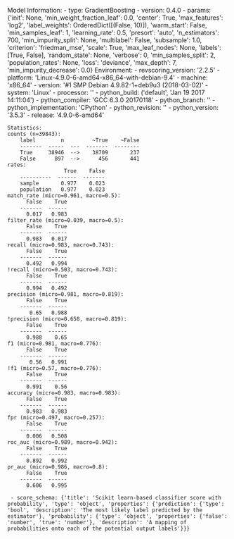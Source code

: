 Model Information:
	 - type: GradientBoosting
	 - version: 0.4.0
	 - params: {'init': None, 'min_weight_fraction_leaf': 0.0, 'center': True, 'max_features': 'log2', 'label_weights': OrderedDict([(False, 10)]), 'warm_start': False, 'min_samples_leaf': 1, 'learning_rate': 0.5, 'presort': 'auto', 'n_estimators': 700, 'min_impurity_split': None, 'multilabel': False, 'subsample': 1.0, 'criterion': 'friedman_mse', 'scale': True, 'max_leaf_nodes': None, 'labels': [True, False], 'random_state': None, 'verbose': 0, 'min_samples_split': 2, 'population_rates': None, 'loss': 'deviance', 'max_depth': 7, 'min_impurity_decrease': 0.0}
	Environment:
	 - revscoring_version: '2.2.5'
	 - platform: 'Linux-4.9.0-6-amd64-x86_64-with-debian-9.4'
	 - machine: 'x86_64'
	 - version: '#1 SMP Debian 4.9.82-1+deb9u3 (2018-03-02)'
	 - system: 'Linux'
	 - processor: ''
	 - python_build: ('default', 'Jan 19 2017 14:11:04')
	 - python_compiler: 'GCC 6.3.0 20170118'
	 - python_branch: ''
	 - python_implementation: 'CPython'
	 - python_revision: ''
	 - python_version: '3.5.3'
	 - release: '4.9.0-6-amd64'
	
	Statistics:
	counts (n=39843):
		label        n         ~True    ~False
		-------  -----  ---  -------  --------
		True     38946  -->    38709       237
		False      897  -->      456       441
	rates:
		              True    False
		----------  ------  -------
		sample       0.977    0.023
		population   0.977    0.023
	match_rate (micro=0.961, macro=0.5):
		  False    True
		-------  ------
		  0.017   0.983
	filter_rate (micro=0.039, macro=0.5):
		  False    True
		-------  ------
		  0.983   0.017
	recall (micro=0.983, macro=0.743):
		  False    True
		-------  ------
		  0.492   0.994
	!recall (micro=0.503, macro=0.743):
		  False    True
		-------  ------
		  0.994   0.492
	precision (micro=0.981, macro=0.819):
		  False    True
		-------  ------
		   0.65   0.988
	!precision (micro=0.658, macro=0.819):
		  False    True
		-------  ------
		  0.988    0.65
	f1 (micro=0.981, macro=0.776):
		  False    True
		-------  ------
		   0.56   0.991
	!f1 (micro=0.57, macro=0.776):
		  False    True
		-------  ------
		  0.991    0.56
	accuracy (micro=0.983, macro=0.983):
		  False    True
		-------  ------
		  0.983   0.983
	fpr (micro=0.497, macro=0.257):
		  False    True
		-------  ------
		  0.006   0.508
	roc_auc (micro=0.989, macro=0.942):
		  False    True
		-------  ------
		  0.892   0.992
	pr_auc (micro=0.986, macro=0.8):
		  False    True
		-------  ------
		  0.606   0.995
	
	 - score_schema: {'title': 'Scikit learn-based classifier score with probability', 'type': 'object', 'properties': {'prediction': {'type': 'bool', 'description': 'The most likely label predicted by the estimator'}, 'probability': {'type': 'object', 'properties': {'false': 'number', 'true': 'number'}, 'description': 'A mapping of probabilities onto each of the potential output labels'}}}

